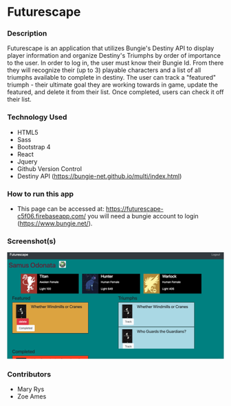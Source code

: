 # Futurescape

### Description
Futurescape is an application that utilizes Bungie's Destiny API to display player information and organize Destiny's Triumphs by order of importance to the user. In order to log in, the user must know their Bungie Id. From there they will recognize their (up to 3) playable characters and a list of all triumphs available to complete in destiny. The user can track a "featured" triumph - their ultimate goal they are working towards in game, update the featured, and delete it from their list. Once completed, users can check it off their list.

### Technology Used
* HTML5
* Sass
* Bootstrap 4
* React
* Jquery
* Github Version Control
* Destiny API (https://bungie-net.github.io/multi/index.html)

### How to run this app
* This page can be accessed at: https://futurescape-c5f06.firebaseapp.com/ 
you will need a bungie account to login (https://www.bungie.net/).

### Screenshot(s)
<img src="./public/images/img1.png">

### Contributors
* Mary Rys
* Zoe Ames
